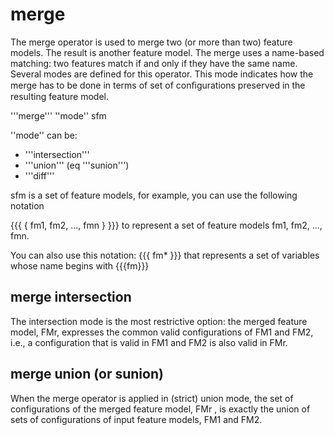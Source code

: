 # merge

The merge operator is used to merge two (or more than two) feature models. 
The result is another feature model. 
The merge uses a name-based matching: two features match if and only if they have the same name. 
Several modes are defined for this operator. 
This mode indicates how the merge has to be done in terms of set of conﬁgurations preserved in the resulting feature model. 


'''merge''' ''mode'' sfm 

''mode'' can be:
  * '''intersection'''
  * '''union''' (eq '''sunion''')
  * '''diff'''

sfm is a set of feature models, for example, you can use the following notation 

{{{ { fm1, fm2, ..., fmn } }}} to represent a set of feature models fm1, fm2, ..., fmn.

You can also use this notation:
{{{ fm* }}} that represents a set of variables whose name begins with {{{fm}}}


## merge intersection 

The intersection mode is the most restrictive option: the merged feature model, FMr, expresses the common valid configurations of FM1 and FM2, i.e., a configuration that is valid in FM1 and FM2 is also valid in FMr. 

## merge union (or sunion)

When the merge operator is applied in (strict) union mode, the set of configurations of the merged feature model, FMr , is exactly the union of sets of configurations of input feature models, FM1 and FM2.
